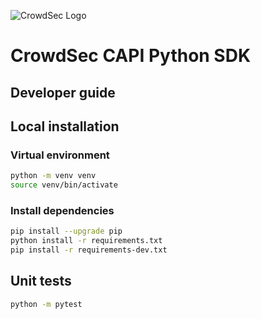 ![CrowdSec Logo](images/logo_crowdsec.png)
# CrowdSec CAPI Python SDK

## Developer guide


## Local installation

### Virtual environment

```bash
python -m venv venv
source venv/bin/activate
```

### Install dependencies

```bash
pip install --upgrade pip
python install -r requirements.txt
pip install -r requirements-dev.txt
```

## Unit tests

```bash
python -m pytest
```

 
